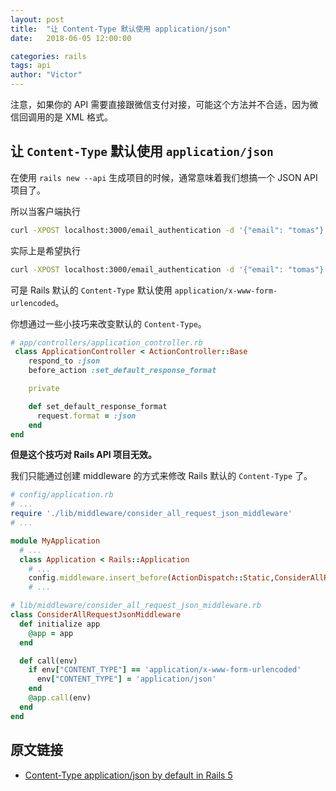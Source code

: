 ```yaml
---
layout: post
title:  "让 Content-Type 默认使用 application/json"
date:   2018-06-05 12:00:00

categories: rails
tags: api
author: "Victor"
---
```


注意，如果你的 API 需要直接跟微信支付对接，可能这个方法并不合适，因为微信回调用的是 XML 格式。

## 让 `Content-Type` 默认使用 `application/json`

在使用 `rails new --api` 生成项目的时候，通常意味着我们想搞一个 JSON API 项目了。

所以当客户端执行

```bash
curl -XPOST localhost:3000/email_authentication -d '{"email": "tomas"}'
```

实际上是希望执行

```bash
curl -XPOST localhost:3000/email_authentication -d '{"email": "tomas"}' -H 'Content-Type: application/json'
```

可是 Rails 默认的 `Content-Type` 默认使用  `application/x-www-form-urlencoded`。

你想通过一些小技巧来改变默认的 `Content-Type`。

```ruby
# app/controllers/application_controller.rb
 class ApplicationController < ActionController::Base
    respond_to :json
    before_action :set_default_response_format

    private

    def set_default_response_format
      request.format = :json
    end
end
```

**但是这个技巧对 Rails API 项目无效。**

我们只能通过创建 middleware 的方式来修改 Rails 默认的 `Content-Type` 了。

```ruby
# config/application.rb
# ...
require './lib/middleware/consider_all_request_json_middleware'
# ...

module MyApplication
  # ...
  class Application < Rails::Application
    # ...
    config.middleware.insert_before(ActionDispatch::Static,ConsiderAllRequestJsonMiddleware)
    # ...
```

```ruby
# lib/middleware/consider_all_request_json_middleware.rb
class ConsiderAllRequestJsonMiddleware
  def initialize app
    @app = app
  end

  def call(env)
    if env["CONTENT_TYPE"] == 'application/x-www-form-urlencoded'
      env["CONTENT_TYPE"] = 'application/json'
    end
    @app.call(env)
  end
end
```

## 原文链接

* [Content-Type application/json by default in Rails 5
](https://blog.eq8.eu/til/content-type-applicationjson-by-default-in-rails-5.html)
